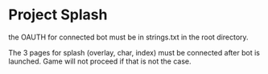 # Project Splash

the OAUTH for connected bot must be in strings.txt in the root directory.

The 3 pages for splash (overlay, char, index) must be connected after bot is launched.  Game will not proceed if that is not the case.